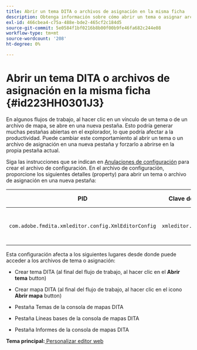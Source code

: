 ```yaml
---
title: Abrir un tema DITA o archivos de asignación en la misma ficha
description: Obtenga información sobre cómo abrir un tema o asignar archivos DITA en la misma pestaña
exl-id: 466cbea4-c75a-488e-bde2-465cf2c184d5
source-git-commit: 5e0584f1bf0216b8b00f00b9fe46fa682c244e08
workflow-type: tm+mt
source-wordcount: '208'
ht-degree: 0%

---
```


# Abrir un tema DITA o archivos de asignación en la misma ficha {#id223HH0301J3}

En algunos flujos de trabajo, al hacer clic en un vínculo de un tema o de un archivo de mapa, se abre en una nueva pestaña. Esto podría generar muchas pestañas abiertas en el explorador, lo que podría afectar a la productividad. Puede cambiar este comportamiento al abrir un tema o un archivo de asignación en una nueva pestaña y forzarlo a abrirse en la propia pestaña actual.

Siga las instrucciones que se indican en [Anulaciones de configuración](download-install-additional-config-override.md#) para crear el archivo de configuración. En el archivo de configuración, proporcione los siguientes detalles \(property\) para abrir un tema o archivo de asignación en una nueva pestaña:

| PID | Clave de propiedad | Valor de propiedad |
|---|------------|--------------|
| `com.adobe.fmdita.xmleditor.config.XmlEditorConfig` | `xmleditor.openinsametab` | Boolean \(true/false\). <br> **Valor predeterminado**: `false` |

Esta configuración afecta a los siguientes lugares desde donde puede acceder a los archivos de tema o asignación:

- Crear tema DITA \(al final del flujo de trabajo, al hacer clic en el **Abrir tema** button\)

- Crear mapa DITA \(al final del flujo de trabajo, al hacer clic en el icono **Abrir mapa** button\)

- Pestaña Temas de la consola de mapas DITA

- Pestaña Líneas bases de la consola de mapas DITA

- Pestaña Informes de la consola de mapas DITA


**Tema principal:**[ Personalizar editor web](conf-web-editor.md)
